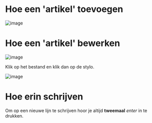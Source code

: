 # Hoe een 'artikel' toevoegen
![image](https://user-images.githubusercontent.com/27033050/118676518-c386d580-b7fb-11eb-82bf-49bf006e128e.png)

# Hoe een 'artikel' bewerken
![image](https://user-images.githubusercontent.com/27033050/118676702-e9ac7580-b7fb-11eb-9653-9b31cdab04a7.png)

Klik op het bestand en klik dan op de stylo.

![image](https://user-images.githubusercontent.com/27033050/118676780-faf58200-b7fb-11eb-997b-429f02f38c5b.png)

# Hoe erin schrijven
Om op een nieuwe lijn te schrijven hoor je altijd **tweemaal** _enter_ in te drukken.
